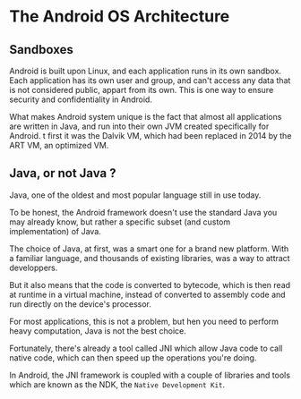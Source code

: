# The Android OS Architecture

## Sandboxes
Android is built upon Linux, and each application runs in its own sandbox. Each application has its own user and group, and can't access any data that is not considered public, appart from its own. This is one way to ensure security and confidentiality in Android.

What makes Android system unique is the fact that almost all applications are written in Java, and run into their own JVM created specifically for Android. t first it was the Dalvik VM, which had been replaced in 2014 by the ART VM, an optimized VM.

## Java, or not Java ?

Java, one of the oldest and most popular language still in use today.

To be honest, the Android framework doesn't use the standard Java you may already know, but rather a specific subset (and custom implementation) of Java.

The choice of Java, at first, was a smart one for a brand new platform. With a familiar language, and thousands of existing libraries, was a way to attract developpers.

But it also means that the code is converted to bytecode, which is then read at runtime in a virtual machine, instead of converted to assembly code and run directly on the device's processor.

For most applications, this is not a problem, but hen you need to perform heavy computation, Java is not the best choice.

Fortunately, there's already a tool called JNI which allow Java code to call native code, which can then speed up the operations you're doing.

In Android, the JNI framework is coupled with a couple of libraries and  tools which are known as the NDK, the `Native Development Kit`.
